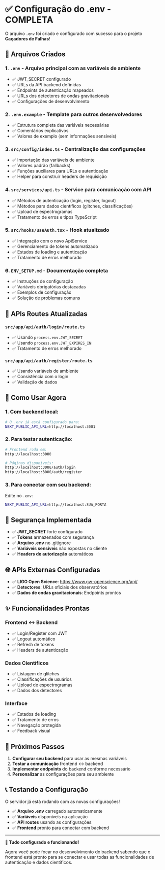 # ✅ Configuração do .env - COMPLETA

O arquivo `.env` foi criado e configurado com sucesso para o projeto **Caçadores de Falhas**!

## 📁 Arquivos Criados

### 1. `.env` - Arquivo principal com as variáveis de ambiente
- ✅ JWT_SECRET configurado  
- ✅ URLs da API backend definidas
- ✅ Endpoints de autenticação mapeados
- ✅ URLs dos detectores de ondas gravitacionais
- ✅ Configurações de desenvolvimento

### 2. `.env.example` - Template para outros desenvolvedores
- ✅ Estrutura completa das variáveis necessárias
- ✅ Comentários explicativos
- ✅ Valores de exemplo (sem informações sensíveis)

### 3. `src/config/index.ts` - Centralização das configurações
- ✅ Importação das variáveis de ambiente
- ✅ Valores padrão (fallbacks)
- ✅ Funções auxiliares para URLs e autenticação
- ✅ Helper para construir headers de requisição

### 4. `src/services/api.ts` - Service para comunicação com API
- ✅ Métodos de autenticação (login, register, logout)
- ✅ Métodos para dados científicos (glitches, classificações)
- ✅ Upload de espectrogramas
- ✅ Tratamento de erros e tipos TypeScript

### 5. `src/hooks/useAuth.tsx` - Hook atualizado
- ✅ Integração com o novo ApiService
- ✅ Gerenciamento de tokens automatizado
- ✅ Estados de loading e autenticação
- ✅ Tratamento de erros melhorado

### 6. `ENV_SETUP.md` - Documentação completa
- ✅ Instruções de configuração
- ✅ Variáveis obrigatórias destacadas
- ✅ Exemplos de configuração
- ✅ Solução de problemas comuns

## 🔧 APIs Routes Atualizadas

### `src/app/api/auth/login/route.ts`
- ✅ Usando `process.env.JWT_SECRET`
- ✅ Usando `process.env.JWT_EXPIRES_IN`
- ✅ Tratamento de erros melhorado

### `src/app/api/auth/register/route.ts`
- ✅ Usando variáveis de ambiente
- ✅ Consistência com o login
- ✅ Validação de dados

## 🚀 Como Usar Agora

### 1. **Com backend local:**
```bash
# O .env já está configurado para:
NEXT_PUBLIC_API_URL=http://localhost:3001
```

### 2. **Para testar autenticação:**
```bash
# Frontend roda em:
http://localhost:3000

# Páginas disponíveis:
http://localhost:3000/auth/login
http://localhost:3000/auth/register
```

### 3. **Para conectar com seu backend:**
Edite no `.env`:
```bash
NEXT_PUBLIC_API_URL=http://localhost:SUA_PORTA
```

## 🔐 Segurança Implementada

- ✅ **JWT_SECRET** forte configurado
- ✅ **Tokens** armazenados com segurança
- ✅ **Arquivo .env** no .gitignore
- ✅ **Variáveis sensíveis** não expostas no cliente
- ✅ **Headers de autorização** automáticos

## 🌐 APIs Externas Configuradas

- ✅ **LIGO Open Science**: https://www.gw-openscience.org/api/
- ✅ **Detectores**: URLs oficiais dos observatórios
- ✅ **Dados de ondas gravitacionais**: Endpoints prontos

## ✨ Funcionalidades Prontas

### Frontend ↔️ Backend
- ✅ Login/Register com JWT
- ✅ Logout automático
- ✅ Refresh de tokens
- ✅ Headers de autenticação

### Dados Científicos
- ✅ Listagem de glitches
- ✅ Classificações de usuários
- ✅ Upload de espectrogramas
- ✅ Dados dos detectores

### Interface
- ✅ Estados de loading
- ✅ Tratamento de erros
- ✅ Navegação protegida
- ✅ Feedback visual

## 🔄 Próximos Passos

1. **Configurar seu backend** para usar as mesmas variáveis
2. **Testar a comunicação** frontend ↔️ backend
3. **Implementar endpoints** do backend conforme necessário
4. **Personalizar** as configurações para seu ambiente

## 📞 Testando a Configuração

O servidor já está rodando com as novas configurações! 

- ✅ **Arquivo .env** carregado automaticamente
- ✅ **Variáveis** disponíveis na aplicação  
- ✅ **API routes** usando as configurações
- ✅ **Frontend** pronto para conectar com backend

---

**🎉 Tudo configurado e funcionando!** 

Agora você pode focar no desenvolvimento do backend sabendo que o frontend está pronto para se conectar e usar todas as funcionalidades de autenticação e dados científicos.